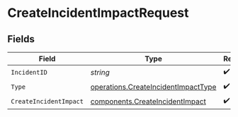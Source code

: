 # CreateIncidentImpactRequest


## Fields

| Field                                                                                      | Type                                                                                       | Required                                                                                   | Description                                                                                |
| ------------------------------------------------------------------------------------------ | ------------------------------------------------------------------------------------------ | ------------------------------------------------------------------------------------------ | ------------------------------------------------------------------------------------------ |
| `IncidentID`                                                                               | *string*                                                                                   | :heavy_check_mark:                                                                         | N/A                                                                                        |
| `Type`                                                                                     | [operations.CreateIncidentImpactType](../../models/operations/createincidentimpacttype.md) | :heavy_check_mark:                                                                         | N/A                                                                                        |
| `CreateIncidentImpact`                                                                     | [components.CreateIncidentImpact](../../models/components/createincidentimpact.md)         | :heavy_check_mark:                                                                         | N/A                                                                                        |
